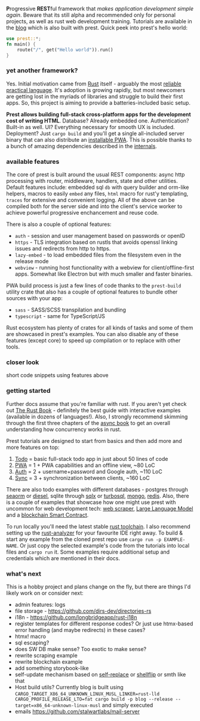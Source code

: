 **P**rogressive **REST**ful framework that _makes application development simple again_. Beware that its still alpha and recommended only for personal projects, as well as rust web development training. Tutorials are available in the [blog](https://prest.blog/) which is also built with prest. Quick peek into prest's hello world:

```rust
use prest::*;
fn main() {
    route("/", get("Hello world")).run()
}
```

### yet another framework?

Yes. Initial motivation came from [Rust](https://www.rust-lang.org/) itself - arguably the most [reliable practical language](https://edezhic.medium.com/reliable-software-engineering-with-rust-5bb4553b5d54). It's adoption is growing rapidly, but most newcomers are getting lost in the myriads of libraries and struggle to build their first apps. So, this project is aiming to provide a batteries-included basic setup.

**Prest allows building full-stack cross-platform apps for the development cost of writing HTML**. Database? Already embedded one. Authentication? Built-in as well. UI? Everything necessary for smooth UX is included. Deployment? Just `cargo build` and you'll get a single all-included server binary that can also distribute an [installable PWA](https://web.dev/articles/what-are-pwas). This is possible thanks to a bunch of amazing dependencies described in the [internals](https://prest.blog/internals).

### available features

The core of prest is built around the usual REST components: async http processing with router, middleware, handlers, state and other utilities. Default features include: embedded sql `db` with query builder and orm-like helpers, macros to easily `embed` any files, `html` macro for rust'y templating, `traces` for extensive and convenient logging. All of the above can be compiled both for the server side and into the client's service worker to achieve powerful progressive enchancement and reuse code.

There is also a couple of optional features:

+ `auth` - session and user management based on passwords or openID
+ `https` - TLS integration based on rustls that avoids openssl linking issues and redirects from http to https.
+ `lazy-embed` - to load embedded files from the filesystem even in the release mode
+ `webview` - running host functionality with a webview for client/offline-first apps. Somewhat like Electron but with much smaller and faster binaries.

PWA build process is just a few lines of code thanks to the `prest-build` utility crate that also has a couple of optional features to bundle other sources with your app:

+ `sass` - SASS/SCSS transpilation and bundling 
+ `typescript` - same for TypeScript/JS

Rust ecosystem has plenty of crates for all kinds of tasks and some of them are showcased in prest's examples. You can also disable any of these features (except core) to speed up compilation or to replace with other tools.

### closer look

short code snippets using features above

### getting started

Further docs assume that you're familiar with rust. If you aren't yet check out [The Rust Book](https://doc.rust-lang.org/book/) - definitely the best guide with interactive examples (available in dozens of languages!). Also, I strongly recommend skimming through the first three chapters of the [async book](https://rust-lang.github.io/async-book/) to get an overall understanding how concurrency works in rust. 

Prest tutorials are designed to start from basics and then add more and more features on top:

1. [Todo](https://prest.blog/todo) = basic full-stack todo app in just about 50 lines of code
2. [PWA](https://prest.blog/todo-pwa) = 1 + PWA capabilities and an offline view, ~80 LoC
3. [Auth](https://prest.blog/todo-pwa-auth) = 2 + username+password and Google auth, ~110 LoC
4. [Sync](https://prest.blog/todo-pwa-auth-sync) = 3 + synchronization between clients, ~160 LoC

There are also todo examples with different databases - postgres through [seaorm](https://prest.blog/postgres-seaorm) or [diesel](https://prest.blog/postgres-diesel), sqlite through [sqlx](https://prest.blog/sqlite-sqlx) or [turbosql](https://prest.blog/sqlite-turbosql), [mongo](https://prest.blog/mongo-driver), [redis](https://prest.blog/redis-driver). Also, there is a couple of examples that showcase how one might use prest with uncommon for web development tech: [web scraper](https://prest.blog/scraper), [Large Language Model](https://prest.blog/llm-mistral) and a [blockchain Smart Contract](https://prest.blog/smart-contract).

To run locally you'll need the latest stable [rust toolchain](https://rustup.rs/). I also recommend setting up the [rust-analyzer](https://rust-analyzer.github.io/) for your favourite IDE right away. To build & start any example from the cloned prest repo use `cargo run -p EXAMPLE-NAME`. Or just copy the selected example's code from the tutorials into local files and `cargo run` it. Some examples require additional setup and credentials which are mentioned in their docs.

### what's next

This is a hobby project and plans change on the fly, but there are things I'd likely work on or consider next:
+ admin features: logs
+ file storage - https://github.com/dirs-dev/directories-rs
+ i18n - https://github.com/longbridgeapp/rust-i18n
+ register templates for different response codes? Or just use htmx-based error handling (and maybe redirects) in these cases?
+ htmx! macro 
+ sql escaping?
+ does SW DB make sense? Too exotic to make sense?
+ rewrite scraping example
+ rewrite blockchain example
+ add something storybook-like
+ self-update mechanism based on [self-replace](https://github.com/mitsuhiko/self-replace) or [shellflip](https://github.com/cloudflare/shellflip) or smth like that
+ Host build utils? Currently blog is built using `CARGO_TARGET_X86_64_UNKNOWN_LINUX_MUSL_LINKER=rust-lld CARGO_PROFILE_RELEASE_LTO=fat cargo build -p blog --release --target=x86_64-unknown-linux-musl` and simply executed 
+ emails https://github.com/stalwartlabs/mail-server


